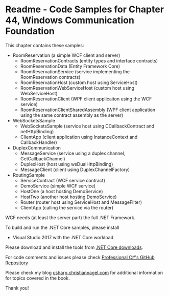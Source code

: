 # Readme - Code Samples for Chapter 44, Windows Communication Foundation

This chapter contains these samples:

* RoomReservation (a simple WCF client and server)
    * RoomReservationContracts (entity types and interface contracts)
    * RoomReservationData (Entity Framework Core)
    * RoomReservationService (service implementing the RoomReservation contracts)
    * RoomReservationHost (custom host using ServiceHost)
    * RoomReservationWebServiceHost (custom host using WebServiceHost)
    * RoomReservationClient (WPF client applicaiton using the WCF service)
    * RoomReservationClientSharedAssembly (WPF client application using the same contract assembly as the server)
* WebSocketsSample
    * WebSocketsSample (service host using CCallbackContract and netHttpBinding)
    * ClientApp (client application using InstanceContext and CallbackHandler)
* DuplexCommunication
    * MessageService (service using a duplex channel, GetCallbackChannel)
    * DuplexHost (host using wsDualHttpBinding)
    * MessageClient (client using DuplexChannelFactory)
* RoutingSample
    * ServiceContract (WCF service contract)
    * DemoService (simple WCF service)
    * HostOne (a host hosting DemoService)
    * HostTwo (another host hosting DemoService)
    * Router (router host using ServiceHost and MessageFilter)
    * ClientApp (calling the service via the router)

WCF needs (at least the server part) the full .NET Framework.

To build and run the .NET Core samples, please install
* Visual Studio 2017 with the .NET Core workload

Please download and install the tools from [.NET Core downloads](https://www.microsoft.com/net/core).
 
For code comments and issues please check [Professional C#'s GitHub Repository](https://github.com/ProfessionalCSharp/ProfessionalCSharp6)

Please check my blog [csharp.christiannagel.com](https://csharp.christiannagel.com "csharp.christiannagel.com") for additional information for topics covered in the book.

Thank you!